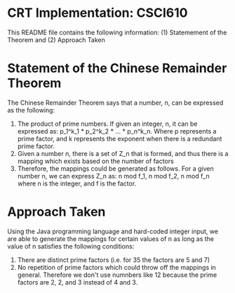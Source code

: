 CRT Implementation: CSCI610
=============================

This README file contains the following information: (1) Statemement of the Theorem and (2) Approach Taken


Statement of the Chinese Remainder Theorem
===============================
The Chinese Remainder Theorem says that a number, n, can be expressed as the following:
1. The product of prime numbers.  If given an integer, n, it can be expressed as: p_1^k_1 * p_2^k_2 * ... * p_n^k_n.  Where p represents a prime factor, and k represents the exponent when there is a redundant prime factor.  
2. Given a number n, there is a set of Z_n that is formed, and thus there is a mapping which exists based on the number of factors
3. Therefore, the mappings could be generated as follows.  For a given number n, we can express Z_n as: n mod f_1, n mod f_2, n mod f_n where n is the integer, and f is the factor.  

Approach Taken
=================================
Using the Java programming language and hard-coded integer input, we are able to generate the mappings for certain values of n as long as the value of n satisfies the following conditions:
1. There are distinct prime factors (i.e. for 35 the factors are 5 and 7)
2. No repetition of prime factors which could throw off the mappings in general.  Therefore we don't use numnbers like 12 because the prime factors are 2, 2, and 3 instead of 4 and 3. 
